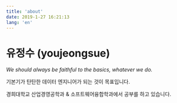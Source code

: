 ```yaml
---
title: 'about'
date: 2019-1-27 16:21:13
lang: 'en'
---
```


# 유정수 (youjeongsue)

<div>

_We should always be faithful to the basics, whatever we do._

기본기가 탄탄한 데이터 엔지니어가 되는 것이 목표입니다.

경희대학교 산업경영공학과 & 소프트웨어융합학과에서 공부를 하고 있습니다.

</div>